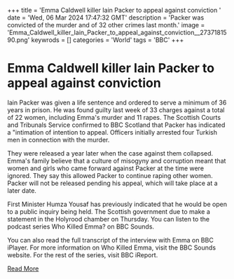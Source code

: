 +++
title = 'Emma Caldwell killer Iain Packer to appeal against conviction '
date = 'Wed, 06 Mar 2024 17:47:32 GMT'
description = 'Packer was convicted of the murder and of 32 other crimes last month.'
image = 'Emma_Caldwell_killer_Iain_Packer_to_appeal_against_conviction__2737181590.png'
keywrods =  []
categories = 'World'
tags = 'BBC'
+++

# Emma Caldwell killer Iain Packer to appeal against conviction 

Iain Packer was given a life sentence and ordered to serve a minimum of 36 years in prison.
He was found guilty last week of 33 charges against a total of 22 women, including Emma<bb>'s murder and 11 rapes.
The Scottish Courts and Tribunals Service confirmed to BBC Scotland that Packer has indicated a <bb>"intimation of intention to appeal.
Officers initially arrested four Turkish men in connection with the murder.

They were released a year later when the case against them collapsed.
Emma's family believe that a culture of misogyny and corruption meant that women and girls who came forward against Packer at the time were ignored.
They say this allowed Packer to continue raping other women.
Packer will not be released pending his appeal, which will take place at a later date.

First Minister Humza Yousaf has previously indicated that he would be open to a public inquiry being held.
The Scottish government due to make a statement in the Holyrood chamber on Thursday.
You can listen to the podcast series Who Killed Emma?
on BBC Sounds.

You can also read the full transcript of the interview with Emma on BBC iPlayer.
For more information on Who Killed Emma, visit the BBC Sounds website.
For the rest of the series, visit BBC iReport.


[Read More](https://www.bbc.com/news/articles/cv2yr92ekg7o)
